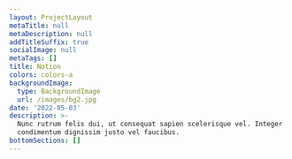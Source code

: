 ```yaml
---
layout: ProjectLayout
metaTitle: null
metaDescription: null
addTitleSuffix: true
socialImage: null
metaTags: []
title: Notion
colors: colors-a
backgroundImage:
  type: BackgroundImage
  url: /images/bg2.jpg
date: '2022-05-03'
description: >-
  Nunc rutrum felis dui, ut consequat sapien scelerisque vel. Integer
  condimentum dignissim justo vel faucibus.
bottomSections: []
---
```

